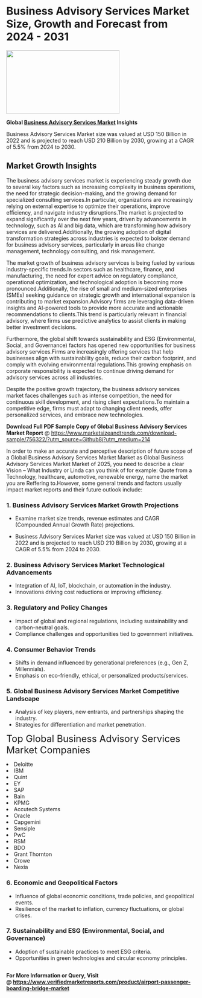 <H1>Business Advisory Services Market Size, Growth and Forecast from 2024 - 2031</H1><img class="aligncenter size-medium wp-image-584254" src="https://thirdeyenews.in/wp-content/uploads/2024/09/Global-Market-Research-300x168.jpeg" alt="" width="300" height="168" /><p><strong>Global&nbsp;<a href="https://www.marketsizeandtrends.com/download-sample/756322/?utm_source=Github8j?utm_medium=214">Business Advisory Services Market</a> Insights</strong></p><p>Business Advisory Services Market size was valued at USD 150 Billion in 2022 and is projected to reach USD 210 Billion by 2030, growing at a CAGR of 5.5% from 2024 to 2030.</p><p><h2>Market Growth Insights</h2> <p>The business advisory services market is experiencing steady growth due to several key factors such as increasing complexity in business operations, the need for strategic decision-making, and the growing demand for specialized consulting services.In particular, organizations are increasingly relying on external expertise to optimize their operations, improve efficiency, and navigate industry disruptions.The market is projected to expand significantly over the next few years, driven by advancements in technology, such as AI and big data, which are transforming how advisory services are delivered.Additionally, the growing adoption of digital transformation strategies across industries is expected to bolster demand for business advisory services, particularly in areas like change management, technology consulting, and risk management.</p> <p>The market growth of business advisory services is being fueled by various industry-specific trends.In sectors such as healthcare, finance, and manufacturing, the need for expert advice on regulatory compliance, operational optimization, and technological adoption is becoming more pronounced.Additionally, the rise of small and medium-sized enterprises (SMEs) seeking guidance on strategic growth and international expansion is contributing to market expansion.Advisory firms are leveraging data-driven insights and AI-powered tools to provide more accurate and actionable recommendations to clients.This trend is particularly relevant in financial advisory, where firms use predictive analytics to assist clients in making better investment decisions.</p> <p>Furthermore, the global shift towards sustainability and ESG (Environmental, Social, and Governance) factors has opened new opportunities for business advisory services.Firms are increasingly offering services that help businesses align with sustainability goals, reduce their carbon footprint, and comply with evolving environmental regulations.This growing emphasis on corporate responsibility is expected to continue driving demand for advisory services across all industries.</p> <p>Despite the positive growth trajectory, the business advisory services market faces challenges such as intense competition, the need for continuous skill development, and rising client expectations.To maintain a competitive edge, firms must adapt to changing client needs, offer personalized services, and embrace new technologies.</p> <p><span class=""><strong>Download Full PDF Sample Copy of Global Business Advisory Services Market Report</strong> @ <a href="https://www.marketsizeandtrends.com/download-sample/756322/?utm_source=Github8j?utm_medium=214" target="_blank">https://www.marketsizeandtrends.com/download-sample/756322/?utm_source=Github8j?utm_medium=214</a></span></p><p>In order to make an accurate and perceptive description of future scope of a Global&nbsp;Business Advisory Services Market Market as Global&nbsp;Business Advisory Services Market Market of 2025, you need to describe a clear Vision &ndash; What Industry or Linda can you think of for example: Quote from a Technology, healthcare, automotive, renewable energy, name the market you are Reffering to.However, some general trends and factors usually impact market reports and their future outlook include:</p><h3>1.&nbsp;<strong>Business Advisory Services Market Growth Projections</strong></h3><ul><li>Examine market size trends, revenue estimates and CAGR (Compounded Annual Growth Rate) projections.</li><li><p>Business Advisory Services Market size was valued at USD 150 Billion in 2022 and is projected to reach USD 210 Billion by 2030, growing at a CAGR of 5.5% from 2024 to 2030.</p></li></ul><h3>2.&nbsp;<strong>Business Advisory Services Market Technological Advancements</strong></h3><ul><li>Integration of AI, IoT, blockchain, or automation in the industry.</li><li>Innovations driving cost reductions or improving efficiency.</li></ul><h3>3.&nbsp;<strong>Regulatory and Policy Changes</strong></h3><ul><li>Impact of global and regional regulations, including sustainability and carbon-neutral goals.</li><li>Compliance challenges and opportunities tied to government initiatives.</li></ul><h3>4.&nbsp;<strong>Consumer Behavior Trends</strong></h3><ul><li>Shifts in demand influenced by generational preferences (e.g., Gen Z, Millennials).</li><li>Emphasis on eco-friendly, ethical, or personalized products/services.</li></ul><h3>5.&nbsp;<strong>Global Business Advisory Services Market Competitive Landscape</strong></h3><ul><li>Analysis of key players, new entrants, and partnerships shaping the industry.</li><li>Strategies for differentiation and market penetration.</li></ul><p data-pm-slice="1 1 []"><span style="color: inherit; font-family: inherit; font-size: 25px;">Top Global Business Advisory Services Market Companies</span></p><div class="" data-test-id=""><p><li>Deloitte</li><li> IBM</li><li> Quint</li><li> EY</li><li> SAP</li><li> Bain</li><li> KPMG</li><li> Accutech Systems</li><li> Oracle</li><li> Capgemini</li><li> Sensiple</li><li> PwC</li><li> RSM</li><li> BDO</li><li> Grant Thornton</li><li> Crowe</li><li> Nexia</li></p></div><h3>6.&nbsp;<strong>Economic and Geopolitical Factors</strong></h3><ul><li>Influence of global economic conditions, trade policies, and geopolitical events.</li><li>Resilience of the market to inflation, currency fluctuations, or global crises.</li></ul><h3>7.&nbsp;<strong>Sustainability and ESG (Environmental, Social, and Governance)</strong></h3><ul><li>Adoption of sustainable practices to meet ESG criteria.</li><li>Opportunities in green technologies and circular economy principles.</li></ul><h2><strong style="font-size: 14px;">For More Information or Query, Visit @&nbsp;</strong><a style="background-color: #ffffff; font-size: 14px;" href="https://www.marketsizeandtrends.com/report/business-advisory-services-market/" target="_blank">https://www.verifiedmarketreports.com/product/airport-passenger-boarding-bridge-market</a></h2>